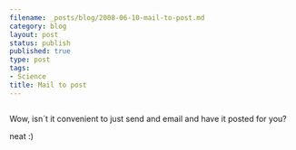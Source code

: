```yaml
--- 
filename: _posts/blog/2008-06-10-mail-to-post.md
category: blog
layout: post
status: publish
published: true
type: post
tags: 
- Science
title: Mail to post
---
```

<p class="mobile-photo"><a href="https://bp2.blogger.com/_I9rCc9BaIkw/SE6UERC1PmI/AAAAAAAABaw/BIo3l6brlTw/s1600-h/DSCI1165-765350.jpg"><img class="aligncenter" src="https://bp2.blogger.com/_I9rCc9BaIkw/SE6UERC1PmI/AAAAAAAABaw/BIo3l6brlTw/s320/DSCI1165-765350.jpg" border="0" alt="" /></a></p>
Wow, isn´t it convenient to just send and email and have it posted for you?

neat :)
